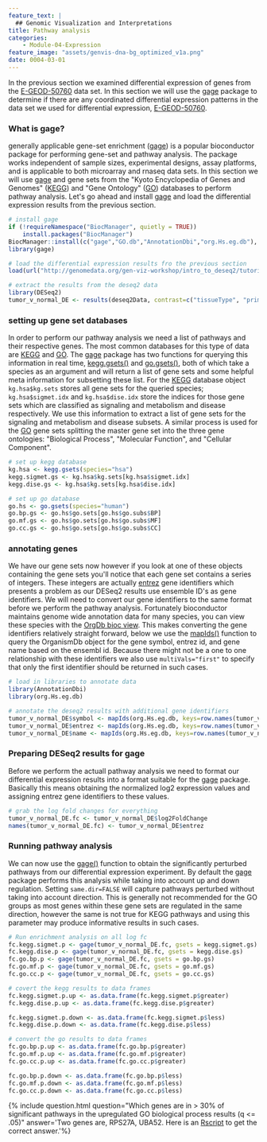 ```yaml
---
feature_text: |
  ## Genomic Visualization and Interpretations
title: Pathway analysis
categories:
    - Module-04-Expression
feature_image: "assets/genvis-dna-bg_optimized_v1a.png"
date: 0004-03-01
---
```


In the previous section we examined differential expression of genes from the [E-GEOD-50760](https://www.ncbi.nlm.nih.gov/pubmed/25049118) data set. In this section we will use the [gage](https://bioconductor.org/packages/release/bioc/html/gage.html) package to determine if there are any coordinated differential expression patterns in the data set we used for differential expression,  [E-GEOD-50760](https://www.ncbi.nlm.nih.gov/pubmed/25049118).

### What is gage?
generally applicable gene-set enrichment ([gage](https://bioconductor.org/packages/release/bioc/html/gage.html)) is a popular bioconductor package for performing gene-set and pathway analysis. The package works independent of sample sizes, experimental designs, assay platforms, and is applicable to both microarray and rnaseq data sets. In this section we will use [gage](https://bioconductor.org/packages/release/bioc/html/gage.html) and gene sets from the "Kyoto Encyclopedia of Genes and Genomes" ([KEGG](http://www.kegg.jp/)) and "Gene Ontology" ([GO](http://www.geneontology.org/)) databases to perform pathway analysis. Let's go ahead and install [gage](https://bioconductor.org/packages/release/bioc/html/gage.html) and load the differential expression results from the previous section.

```R
# install gage
if (!requireNamespace("BiocManager", quietly = TRUE))
    install.packages("BiocManager")
BiocManager::install(c("gage","GO.db","AnnotationDbi","org.Hs.eg.db"), version = "3.8")
library(gage)

# load the differential expression results fro the previous section
load(url("http://genomedata.org/gen-viz-workshop/intro_to_deseq2/tutorial/deseq2Data_v1.RData"))

# extract the results from the deseq2 data
library(DESeq2)
tumor_v_normal_DE <- results(deseq2Data, contrast=c("tissueType", "primary colorectal cancer", "normal-looking surrounding colonic epithelium"))
```

### setting up gene set databases
In order to perform our pathway analysis we need a list of pathways and their respective genes. The most common databases for this type of data are [KEGG](http://www.kegg.jp/) and [GO](http://www.geneontology.org/). The [gage](https://bioconductor.org/packages/release/bioc/html/gage.html) package has two functions for querying this information in real time, [kegg.gsets()](https://www.rdocumentation.org/packages/gage/versions/2.22.0/topics/kegg.gsets) and [go.gsets()](https://www.rdocumentation.org/packages/gage/versions/2.22.0/topics/go.gsets), both of which take a species as an argument and will return a list of gene sets and some helpful meta information for subsetting these list. For the [KEGG](http://www.kegg.jp/) database object `kg.hsa$kg.sets` stores all gene sets for the queried species; `kg.hsa$sigmet.idx` and `kg.hsa$dise.idx` store the indices for those gene sets which are classified as signaling and metabolism and disease respectively. We use this information to extract a list of gene sets for the signaling and metabolism and disease subsets. A similar process is used for the [GO](http://www.geneontology.org/) gene sets splitting the master gene set into the three gene ontologies: "Biological Process", "Molecular Function", and "Cellular Component".

```R
# set up kegg database
kg.hsa <- kegg.gsets(species="hsa")
kegg.sigmet.gs <- kg.hsa$kg.sets[kg.hsa$sigmet.idx]
kegg.dise.gs <- kg.hsa$kg.sets[kg.hsa$dise.idx]

# set up go database
go.hs <- go.gsets(species="human")
go.bp.gs <- go.hs$go.sets[go.hs$go.subs$BP]
go.mf.gs <- go.hs$go.sets[go.hs$go.subs$MF]
go.cc.gs <- go.hs$go.sets[go.hs$go.subs$CC]
```

### annotating genes
We have our gene sets now however if you look at one of these objects containing the gene sets you'll notice that each gene set contains a series of integers. These integers are actually [entrez](https://www.ncbi.nlm.nih.gov/gquery/) gene identifiers which presents a problem as our DESeq2 results use ensemble ID's as gene identifiers. We will need to convert our gene identifiers to the same format before we perform the pathway analysis. Fortunately bioconductor maintains genome wide annotation data for many species, you can view these species with the [OrgDb bioc view](https://bioconductor.org/packages/release/BiocViews.html#___OrgDb). This makes converting the gene identifiers relatively straight forward, below we use the [mapIds()](https://www.rdocumentation.org/packages/OrganismDbi/versions/1.14.1/topics/MultiDb-class) function to query the OrganismDb object for the gene symbol, entrez id, and gene name based on the ensembl id. Because there might not be a one to one relationship with these identifiers we also use `multiVals="first"` to specify that only the first identifier should be returned in such cases.

```R
# load in libraries to annotate data
library(AnnotationDbi)
library(org.Hs.eg.db)

# annotate the deseq2 results with additional gene identifiers
tumor_v_normal_DE$symbol <- mapIds(org.Hs.eg.db, keys=row.names(tumor_v_normal_DE), column="SYMBOL", keytype="ENSEMBL", multiVals="first")
tumor_v_normal_DE$entrez <- mapIds(org.Hs.eg.db, keys=row.names(tumor_v_normal_DE), column="ENTREZID", keytype="ENSEMBL", multiVals="first")
tumor_v_normal_DE$name <- mapIds(org.Hs.eg.db, keys=row.names(tumor_v_normal_DE), column="GENENAME", keytype="ENSEMBL", multiVals="first")
```

### Preparing DESeq2 results for gage
Before we perform the actuall pathway analysis we need to format our differential expression results into a format suitable for the [gage]() package. Basically this means obtaining the normalized log2 expression values and assigning entrez gene identifiers to these values.

```R
# grab the log fold changes for everything
tumor_v_normal_DE.fc <- tumor_v_normal_DE$log2FoldChange
names(tumor_v_normal_DE.fc) <- tumor_v_normal_DE$entrez
```

### Running pathway analysis
We can now use the [gage()](https://www.rdocumentation.org/packages/gage/versions/2.22.0/topics/gage) function to obtain the significantly perturbed pathways from our differential expression experiment. By default the [gage](https://bioconductor.org/packages/release/bioc/html/gage.html) package performs this analysis while taking into account up and down regulation. Setting `same.dir=FALSE` will capture pathways perturbed without taking into account direction. This is generally not recommended for the GO groups as most genes within these gene sets are regulated in the same direction, however the same is not true for KEGG pathways and using this parameter may produce informative results in such cases.

```R
# Run enrichment analysis on all log fc
fc.kegg.sigmet.p <- gage(tumor_v_normal_DE.fc, gsets = kegg.sigmet.gs)
fc.kegg.dise.p <- gage(tumor_v_normal_DE.fc, gsets = kegg.dise.gs)
fc.go.bp.p <- gage(tumor_v_normal_DE.fc, gsets = go.bp.gs)
fc.go.mf.p <- gage(tumor_v_normal_DE.fc, gsets = go.mf.gs)
fc.go.cc.p <- gage(tumor_v_normal_DE.fc, gsets = go.cc.gs)

# covert the kegg results to data frames
fc.kegg.sigmet.p.up <- as.data.frame(fc.kegg.sigmet.p$greater)
fc.kegg.dise.p.up <- as.data.frame(fc.kegg.dise.p$greater)

fc.kegg.sigmet.p.down <- as.data.frame(fc.kegg.sigmet.p$less)
fc.kegg.dise.p.down <- as.data.frame(fc.kegg.dise.p$less)

# convert the go results to data frames
fc.go.bp.p.up <- as.data.frame(fc.go.bp.p$greater)
fc.go.mf.p.up <- as.data.frame(fc.go.mf.p$greater)
fc.go.cc.p.up <- as.data.frame(fc.go.cc.p$greater)

fc.go.bp.p.down <- as.data.frame(fc.go.bp.p$less)
fc.go.mf.p.down <- as.data.frame(fc.go.mf.p$less)
fc.go.cc.p.down <- as.data.frame(fc.go.cc.p$less)
```

{% include question.html question="Which genes are in > 30% of significant pathways in the upregulated GO biological process results (q <= .05)" answer='Two genes are, RPS27A, UBA52. Here is an <a href="http://genviz.org/assets/pathway_analysis/exercise1/exercise1_pathway_analysis.R">Rscript</a> to get the correct answer.'%}
